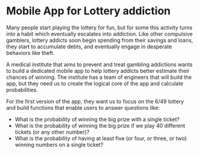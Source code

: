# Mobile App for Lottery addiction

Many people start playing the lottery for fun, but for some this activity turns into a habit which eventually escalates into addiction. Like other compulsive gamblers, lottery addicts soon begin spending from their savings and loans, they start to accumulate debts, and eventually engage in desperate behaviors like theft.

A medical institute that aims to prevent and treat gambling addictions wants to build a dedicated mobile app to help lottery addicts better estimate their chances of winning. The institute has a team of engineers that will build the app, but they need us to create the logical core of the app and calculate probabilities.

For the first version of the app, they want us to focus on the 6/49 lottery and build functions that enable users to answer questions like:
<ul>
<li>What is the probability of winning the big prize with a single ticket?
<li>What is the probability of winning the big prize if we play 40 different tickets (or any other number)?
<li>What is the probability of having at least five (or four, or three, or two) winning numbers on a single ticket?
</ul>
